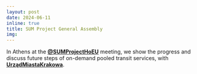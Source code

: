 ```yaml
---
layout: post
date: 2024-06-11
inline: true
title: SUM Project General Assembly
img:
---
```


In Athens at the [**@SUMProjectHoEU**](https://x.com/SUMProjectHoEU) meeting, we show the progress and discuss future steps of on-demand pooled transit services, with [**UrządMiastaKrakowa**](https://www.linkedin.com/company/urz%C4%85d-miasta-krakowa/).
